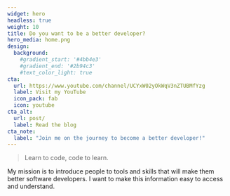 ```yaml
---
widget: hero
headless: true
weight: 10
title: Do you want to be a better developer?
hero_media: home.png
design:
  background:
    #gradient_start: '#4bb4e3'
    #gradient_end: '#2b94c3'
    #text_color_light: true
cta:
  url: https://www.youtube.com/channel/UCYxW02yOkWqV3nZTUBMfYzg
  label: Visit my YouTube
  icon_pack: fab
  icon: youtube
cta_alt:
  url: post/
  label: Read the blog
cta_note:
  label: "Join me on the journey to become a better developer!"
---
```


> Learn to code, code to learn.

My mission is to introduce people to tools and skills that will make them better software developers. I want to make this information easy to access and understand.
<p></p>
